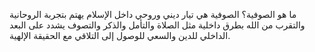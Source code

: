 ما هو الصوفية؟
الصوفية هي تيار ديني وروحي داخل الإسلام يهتم بتجربة الروحانية والتقرب من الله بطرق داخلية مثل الصلاة والتأمل والذكر والتصوف يشدد على البعد الداخلي للدين والسعي للوصول إلى التلاقي مع الحقيقة الإلهية.

